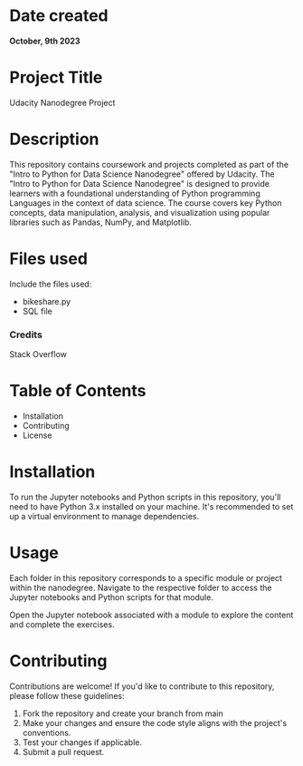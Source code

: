 <h1> Date created </h1>
<b> October, 9th 2023 </b>

<h1> Project Title </h1>
Udacity Nanodegree Project

<h1> Description </h1>
This repository contains coursework and projects completed as part of the "Intro to Python for Data Science Nanodegree" offered by Udacity.
The "Intro to Python for Data Science Nanodegree" is designed to provide learners with a foundational understanding of Python programming Languages in the context of data science. The course covers key Python concepts, data manipulation, analysis, and visualization using popular libraries such as Pandas, NumPy, and Matplotlib.

<h1> Files used </h1>
Include the files used:
  <ul>
    <li>
      bikeshare.py
    </li>
    <li>
      SQL file
    </li>
  </ul>

### Credits
Stack Overflow

<h1> Table of Contents </h1>
<ul>
<li> Installation </li>
<li> Contributing </li>
<li> License </li>
</ul>

<h1> Installation </h1>
To run the Jupyter notebooks and Python scripts in this repository, you'll need to have Python 3.x installed on your machine. It's recommended to set up a virtual environment to manage dependencies.

<h1> Usage </h1>
Each folder in this repository corresponds to a specific module or project within the nanodegree. Navigate to the respective folder to access the Jupyter notebooks and Python scripts for that module.

Open the Jupyter notebook associated with a module to explore the content and complete the exercises.

<h1> Contributing </h1>
Contributions are welcome! If you'd like to contribute to this repository, please follow these guidelines:
<ol>
<li> Fork the repository and create your branch from main </li>
<li> Make your changes and ensure the code style aligns with the project's conventions. </li>
<li> Test your changes if applicable. </li>
<li> Submit a pull request. </li>
</ol>


